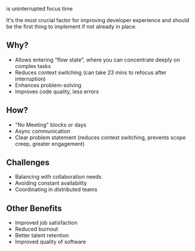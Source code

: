 <style lang="postcss">
	.answer {
		@apply flex items-center text-accent max-w-full text-title font-bold;
	}
</style>

<p class="answer">is uninterrupted focus time</p>

It's the most crucial factor for improving developer experience and should be the first thing to implement if not already in place.

## Why?

- Allows entering "flow state", where you can concentrate deeply on complex tasks
- Reduces context switching (can take 23 mins to refocus after interruption)
- Enhances problem-solving
- Improves code quality, less errors

## How?

- "No Meeting" blocks or days
- Async communication
- Clear problem statement (reduces context switching, prevents scope creep, greater engagement)

## Challenges

- Balancing with collaboration needs
- Avoiding constant availability
- Coordinating in distributed teams

## Other Benefits

- Improved job satisfaction
- Reduced burnout
- Better talent retention
- Improved quality of software
